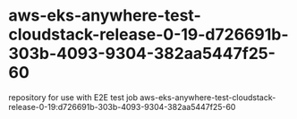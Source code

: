 # aws-eks-anywhere-test-cloudstack-release-0-19-d726691b-303b-4093-9304-382aa5447f25-60
repository for use with E2E test job aws-eks-anywhere-test-cloudstack-release-0-19:d726691b-303b-4093-9304-382aa5447f25-60
